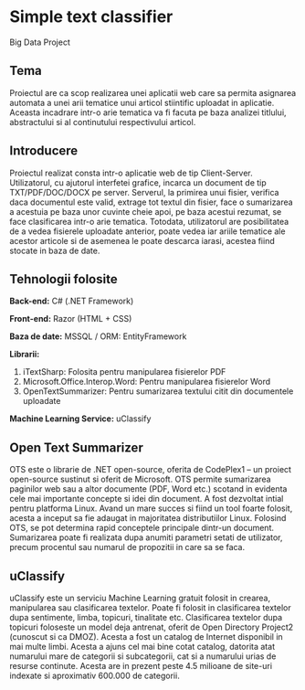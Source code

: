 # Simple text classifier
Big Data Project

## Tema
Proiectul are ca scop realizarea unei aplicatii web care sa permita asignarea automata a unei arii tematice unui articol stiintific uploadat in aplicatie. Aceasta incadrare intr-o arie tematica va fi facuta pe baza analizei titlului, abstractului si al continutului respectivului articol.

## Introducere
Proiectul realizat consta intr-o aplicatie web de tip Client-Server. Utilizatorul, cu ajutorul interfetei grafice, incarca un document de tip TXT/PDF/DOC/DOCX pe server. Serverul, la primirea unui fisier, verifica daca documentul este valid, extrage tot textul din fisier, face o sumarizarea a acestuia pe baza unor cuvinte cheie apoi, pe baza acestui rezumat, se face clasificarea intr-o arie tematica.
Totodata, utilizatorul are posibilitatea de a vedea fisierele uploadate anterior, poate vedea iar ariile tematice ale acestor articole si de asemenea le poate descarca iarasi, acestea fiind stocate in baza de date.

## Tehnologii folosite
**Back-end:** C# (.NET Framework)

**Front-end:** Razor (HTML + CSS)

**Baza de date:** MSSQL / ORM: EntityFramework

**Librarii:**
  1. iTextSharp: Folosita pentru manipularea fisierelor PDF
  2. Microsoft.Office.Interop.Word: Pentru manipularea fisierelor Word
  3. OpenTextSummarizer: Pentru sumarizarea textului citit din documentele uploadate
  
**Machine Learning Service:** uClassify

## Open Text Summarizer
OTS este o librarie de .NET open-source, oferita de CodePlex1 – un proiect open-source sustinut si oferit de Microsoft. OTS permite sumarizarea paginilor web sau a altor documente (PDF, Word etc.) scotand in evidenta cele mai importante concepte si idei din document. A fost dezvoltat intial pentru platforma Linux. Avand un mare succes si fiind un tool foarte folosit, acesta a inceput sa fie adaugat in majoritatea distributiilor Linux.
Folosind OTS, se pot determina rapid conceptele principale dintr-un document. Sumarizarea poate fi realizata dupa anumiti parametri setati de utilizator, precum procentul sau numarul de propozitii in care sa se faca.

## uClassify
uClassify este un serviciu Machine Learning gratuit folosit in crearea, manipularea sau clasificarea textelor. Poate fi folosit in clasificarea textelor dupa sentimente, limba, topicuri, tinalitate etc.
Clasificarea textelor dupa topicuri foloseste un model deja antrenat, oferit de Open Directory Project2 (cunoscut si ca DMOZ). Acesta a fost un catalog de Internet disponibil in mai multe limbi. Acesta a ajuns cel mai bine cotat catalog, datorita atat numarului mare de categorii si subcategorii, cat si a numarului urias de resurse continute. Acesta are in prezent peste 4.5 milioane de site-uri indexate si aproximativ 600.000 de categorii.
